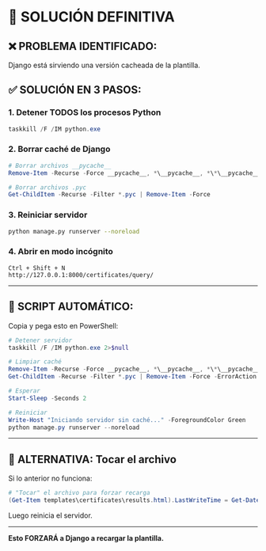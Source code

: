 # 🔧 SOLUCIÓN DEFINITIVA

## ❌ PROBLEMA IDENTIFICADO:
Django está sirviendo una versión cacheada de la plantilla.

## ✅ SOLUCIÓN EN 3 PASOS:

### 1. Detener TODOS los procesos Python
```powershell
taskkill /F /IM python.exe
```

### 2. Borrar caché de Django
```powershell
# Borrar archivos __pycache__
Remove-Item -Recurse -Force __pycache__, *\__pycache__, *\*\__pycache__ -ErrorAction SilentlyContinue

# Borrar archivos .pyc
Get-ChildItem -Recurse -Filter *.pyc | Remove-Item -Force
```

### 3. Reiniciar servidor
```bash
python manage.py runserver --noreload
```

### 4. Abrir en modo incógnito
```
Ctrl + Shift + N
http://127.0.0.1:8000/certificates/query/
```

---

## 🎯 SCRIPT AUTOMÁTICO:

Copia y pega esto en PowerShell:

```powershell
# Detener servidor
taskkill /F /IM python.exe 2>$null

# Limpiar caché
Remove-Item -Recurse -Force __pycache__, *\__pycache__, *\*\__pycache__ -ErrorAction SilentlyContinue
Get-ChildItem -Recurse -Filter *.pyc | Remove-Item -Force -ErrorAction SilentlyContinue

# Esperar
Start-Sleep -Seconds 2

# Reiniciar
Write-Host "Iniciando servidor sin caché..." -ForegroundColor Green
python manage.py runserver --noreload
```

---

## 📝 ALTERNATIVA: Tocar el archivo

Si lo anterior no funciona:

```powershell
# "Tocar" el archivo para forzar recarga
(Get-Item templates\certificates\results.html).LastWriteTime = Get-Date
```

Luego reinicia el servidor.

---

**Esto FORZARÁ a Django a recargar la plantilla.**
